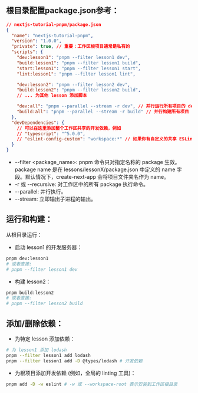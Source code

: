 ## 根目录配置package.json参考：
```json
// nextjs-tutorial-pnpm/package.json
{
  "name": "nextjs-tutorial-pnpm",
  "version": "1.0.0",
  "private": true, // 重要：工作区根项目通常是私有的
  "scripts": {
    "dev:lesson1": "pnpm --filter lesson1 dev",
    "build:lesson1": "pnpm --filter lesson1 build",
    "start:lesson1": "pnpm --filter lesson1 start",
    "lint:lesson1": "pnpm --filter lesson1 lint",

    "dev:lesson2": "pnpm --filter lesson2 dev",
    "build:lesson2": "pnpm --filter lesson2 build",
    // ... 为其他 lesson 添加脚本

    "dev:all": "pnpm --parallel --stream -r dev", // 并行运行所有项目的 dev 脚本 (如果端口不冲突)
    "build:all": "pnpm --parallel --stream -r build" // 并行构建所有项目
  },
  "devDependencies": {
    // 可以在这里添加整个工作区共享的开发依赖，例如
    // "typescript": "^5.0.0",
    // "eslint-config-custom": "workspace:*" // 如果你有自定义的共享 ESLint 配置
  }
}
```

- --filter <package_name>: pnpm 命令只对指定名称的 package 生效。package name 是在 lessons/lessonX/package.json 中定义的 name 字段。默认情况下，create-next-app 会将项目文件夹名作为 name。
- -r 或 --recursive: 对工作区中的所有 package 执行命令。
- --parallel: 并行执行。
- --stream: 立即输出子进程的输出。

## 运行和构建：
从根目录运行：
- 启动 lesson1 的开发服务器：
```bash
pnpm dev:lesson1
# 或者直接:
# pnpm --filter lesson1 dev
```

- 构建 lesson2：
```bash
pnpm build:lesson2
# 或者直接:
# pnpm --filter lesson2 build
```

## 添加/删除依赖：

- 为特定 lesson 添加依赖：

```bash
# 为 lesson1 添加 lodash
pnpm --filter lesson1 add lodash
pnpm --filter lesson1 add -D @types/lodash # 开发依赖
```

- 为根项目添加开发依赖 (例如，全局的 linting 工具)：

```bash
pnpm add -D -w eslint # -w 或 --workspace-root 表示安装到工作区根目录
```
